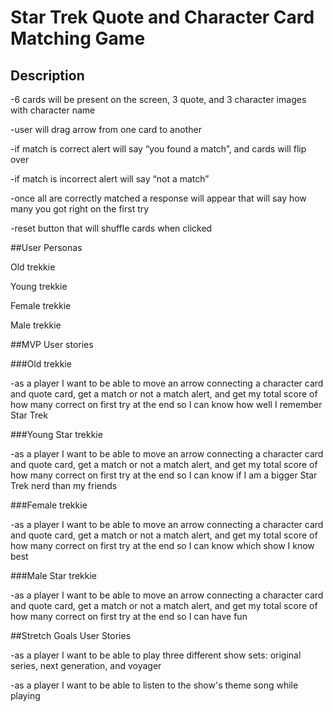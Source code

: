 # Star Trek Quote and Character Card Matching Game

## Description

-6 cards will be present on the screen, 3 quote, and 3 character images with character name

-user will drag arrow from one card to another

-if match is correct alert will say “you found a match”, and cards will flip over

-if match is incorrect alert will say “not a match”

-once all are correctly matched a response will appear that will say how many you got right on the first try

-reset button that will shuffle cards when clicked


##User Personas

Old trekkie

Young trekkie

Female trekkie

Male trekkie

##MVP User stories

###Old trekkie

-as a player I want to be able to move an arrow connecting a character card and quote card, get a match or not a match alert, and get my total score of how many correct on first try at the end so I can know how well I remember Star Trek

###Young Star trekkie

-as a player I want to be able to move an arrow connecting a character card and quote card, get a match or not a match alert, and get my total score of how many correct on first try at the end so I can know  if I am a bigger Star Trek nerd than my friends

###Female trekkie

-as a player I want to be able to move an arrow connecting a character card and quote card, get a match or not a match alert, and get my total score of how many correct on first try at the end so I can know  which show I know best

###Male Star trekkie

-as a player I want to be able to move an arrow connecting a character card and quote card, get a match or not a match alert, and get my total score of how many correct on first try at the end  so I can have fun

##Stretch Goals User Stories

-as a player I want to be able to play three different show sets: original series, next generation, and voyager

-as a player I want to be able to listen to the show's theme song while playing
